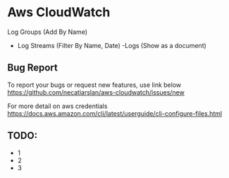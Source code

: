 # Aws CloudWatch 

Log Groups (Add By Name)
- Log Streams (Filter By Name, Date)
    -Logs (Show as a document)
    
## Bug Report
To report your bugs or request new features, use link below\
https://github.com/necatiarslan/aws-cloudwatch/issues/new

For more detail on aws credentials
https://docs.aws.amazon.com/cli/latest/userguide/cli-configure-files.html

## TODO:
- 1
- 2
- 3

